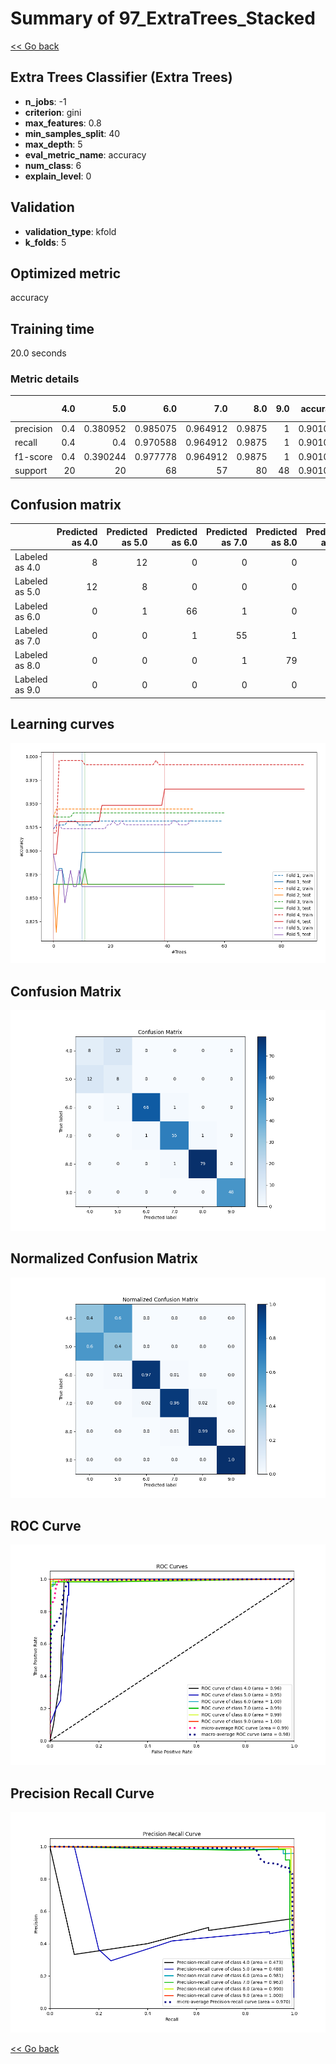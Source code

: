 # Summary of 97_ExtraTrees_Stacked

[<< Go back](../README.md)


## Extra Trees Classifier (Extra Trees)
- **n_jobs**: -1
- **criterion**: gini
- **max_features**: 0.8
- **min_samples_split**: 40
- **max_depth**: 5
- **eval_metric_name**: accuracy
- **num_class**: 6
- **explain_level**: 0

## Validation
 - **validation_type**: kfold
 - **k_folds**: 5

## Optimized metric
accuracy

## Training time

20.0 seconds

### Metric details
|           |   4.0 |       5.0 |       6.0 |       7.0 |     8.0 |   9.0 |   accuracy |   macro avg |   weighted avg |   logloss |
|:----------|------:|----------:|----------:|----------:|--------:|------:|-----------:|------------:|---------------:|----------:|
| precision |   0.4 |  0.380952 |  0.985075 |  0.964912 |  0.9875 |     1 |   0.901024 |    0.786407 |       0.903086 |  0.263787 |
| recall    |   0.4 |  0.4      |  0.970588 |  0.964912 |  0.9875 |     1 |   0.901024 |    0.787167 |       0.901024 |  0.263787 |
| f1-score  |   0.4 |  0.390244 |  0.977778 |  0.964912 |  0.9875 |     1 |   0.901024 |    0.786739 |       0.902027 |  0.263787 |
| support   |  20   | 20        | 68        | 57        | 80      |    48 |   0.901024 |  293        |     293        |  0.263787 |


## Confusion matrix
|                |   Predicted as 4.0 |   Predicted as 5.0 |   Predicted as 6.0 |   Predicted as 7.0 |   Predicted as 8.0 |   Predicted as 9.0 |
|:---------------|-------------------:|-------------------:|-------------------:|-------------------:|-------------------:|-------------------:|
| Labeled as 4.0 |                  8 |                 12 |                  0 |                  0 |                  0 |                  0 |
| Labeled as 5.0 |                 12 |                  8 |                  0 |                  0 |                  0 |                  0 |
| Labeled as 6.0 |                  0 |                  1 |                 66 |                  1 |                  0 |                  0 |
| Labeled as 7.0 |                  0 |                  0 |                  1 |                 55 |                  1 |                  0 |
| Labeled as 8.0 |                  0 |                  0 |                  0 |                  1 |                 79 |                  0 |
| Labeled as 9.0 |                  0 |                  0 |                  0 |                  0 |                  0 |                 48 |

## Learning curves
![Learning curves](learning_curves.png)
## Confusion Matrix

![Confusion Matrix](confusion_matrix.png)


## Normalized Confusion Matrix

![Normalized Confusion Matrix](confusion_matrix_normalized.png)


## ROC Curve

![ROC Curve](roc_curve.png)


## Precision Recall Curve

![Precision Recall Curve](precision_recall_curve.png)



[<< Go back](../README.md)
